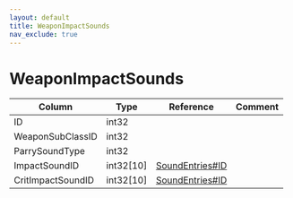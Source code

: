 ```yaml
---
layout: default
title: WeaponImpactSounds
nav_exclude: true
---
```

# WeaponImpactSounds

| Column | Type | Reference | Comment |
|--------|------|-----------|---------|
|ID|int32|||
|WeaponSubClassID|int32|||
|ParrySoundType|int32|||
|ImpactSoundID|int32[10]|[SoundEntries#ID](SoundEntries)||
|CritImpactSoundID|int32[10]|[SoundEntries#ID](SoundEntries)||
